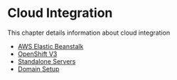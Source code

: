 # Cloud Integration

This chapter details information about cloud integration

* [AWS Elastic Beanstalk](beanstalk.md)
* [OpenShift V3](openshift.md)
 * [Standalone Servers](openshift-standalone.md)
 * [Domain Setup](openshift-domain.md)

